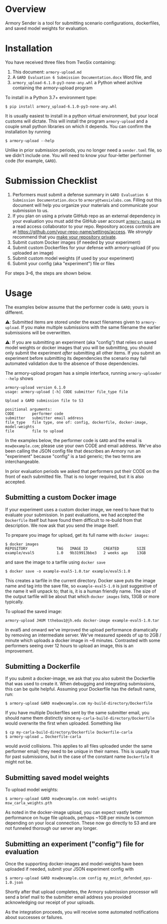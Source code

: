 # Overview

Armory Sender is a tool for submitting scenario configurations, dockerfiles,
and saved model weights for evaluation.

# Installation

You have received three files from TwoSix containing:

  1. This document: `armory-upload.md`
  2. A `GARD Evaluation 6 Submission Documentation.docx` Word file, and
  3. `armory_upload-6.1.0-py3-none-any.whl` a Python wheel archive containing the armory-upload program

To install in a Python 3.7+ environment type:

    $ pip install armory_upload-6.1.0-py3-none-any.whl

It is usually easiest to install in a python virtual environment, but your local
customs will dictate. This will install the program `armory-upload` and a couple
small python libraries on which it depends. You can confirm the installation
by running

    $ armory-upload --help

Unlike in prior submission periods, you no longer need a `sender.toml` file,
so we didn't include one.  You will need to know your four-letter performer
code (for example, `GARD`).


# Submission Checklist

  1. Performers must submit a defense summary in `GARD Evaluation 6 Submission
     Documentation.docx` to `armory@twosixlabs.com`. Filling out this document will help
     you organize your materials and communicate your submission to us.
  2. If you plan on using a private GitHub repo as an external dependency in your
     evaluation you must add the GitHub user account
     [`armory-twosix`](https://github.com/armory-twosix) as a read access collaborator
     to your repo. Repository access controls are at
     https://github.com/your-repo-name/settings/access. We *strongly* recommend
     that you [make your repository private][gh-private].
  3. Submit custom Docker images (if needed by your experiment)
  4. Submit custom Dockerfiles for your defense with armory-upload (if you uploaded an image)
  5. Submit custom model weights (if used by your experiment)
  6. Submit your config (aka "experiment") file or files

For steps 3–6, the steps are shown below.

  [gh-private]: https://docs.github.com/en/latest/github/administering-a-repository/setting-repository-visibility#making-a-repository-private

# Usage

The examples below assume that the performer code is `GARD`; yours is different.

⚠️: Submitted items are stored under the exact filenames given to `armory-upload`. If
you make multiple submissions with the same filename the earlier submissions will be
overwritten.

⚠️: If you are submitting an experiment (aka "config") that relies on saved model
weights or docker images that you will be submitting, you should only submit the
experiment *after* submitting all other items. If you submit an experiment before
submitting its dependencies the scenario may fail automated validation due to the
absence of those dependencies.

The armory-upload progam has a simple interface, running `armory-uploader --help` shows

    armory-upload version 6.1.0
    usage: armory-upload [-h] CODE submitter file_type file

    Upload a GARD submission file to S3

    positional arguments:
    CODE        performer code
    submitter   submitter email address
    file_type   file type, one of: config, dockerfile, docker-image, model-weights
    file        file to upload

In the examples below, the performer code is `GARD` and the email is `msw@example.com`;
please use your own CODE and email address. We've also been calling the JSON config file
that describes an Armory run an "experiment" because "config" is a tad generic; the two
terms are interchangeable.

In prior evaluation periods we asked that performers put their CODE on the front of each
submitted file. That is no longer required, but it is also accepted.

## Submitting a custom Docker image

If your experiment uses a custom docker image, we need to have that to evaluate your
submission.  In past evaluations, we had accepted the `Dockerfile` itself but have found
them difficult to re-build from that description. We now ask that you send the image
itself.

To prepare you image for upload, get its full name with `docker images`:

    $ docker images
    REPOSITORY             TAG   IMAGE ID       CREATED        SIZE
    example/eval5          1.0   9b319913bbe3   2 weeks ago    13GB

and save the image to a tarfile using `docker save`

    $ docker save -o example-eval5-1.0.tar example/eval5:1.0

This creates a tarfile in the current directory. Docker save puts the image name
and tag into the save file, so `example-eval5-1.0` is just suggestive of the
name it will unpack to; that is, it is a human friendly name.  The size of
the output tarfile will be about that which `docker images` lists, 13GB or more
typically.

To upload the saved image:

    armory-upload JHUM tthebau1@jh.edu docker-image example-eval5-1.0.tar

In eval5 and onward we've improved the upload performance dramatically by
removing an intermediate server. We've measured speeds of up to 2GB / minute which
uploads a docker image in ~6 minutes. Contrasted with some performers seeing
over 12 hours to upload an image, this is an improvement.


## Submitting a Dockerfile

If you submit a docker-image, we ask that you also submit the Dockerfile
that was used to create it. When debugging and integrating submissions, this
can be quite helpful. Assuming your Dockerfile has the default name, run:

    $ armory-upload GARD msw@example.com my-build-directory/Dockerfile

If you have multiple Dockerfiles sent by the same submitter email, you
should name them distinctly since `my-carla-build-directory/Dockerfile`
would overwrite the first when uploaded.  Something like

    $ cp my-carla-build-directory/Dockerfile Dockerfile-carla
    $ armory-upload … Dockerfile-carla

would avoid collisions. This applies to all files uploaded under the same
performer email; they need to be unique in their names.  This is usually
true for past submissions, but in the case of the constant name `Dockerfile`
it might not be.

## Submitting saved model weights

To upload model weights:

    $ armory-upload GARD msw@example.com model-weights msw_carla_weights.pth

As noted in the docker-image upload, you can expect vastly better performance
on huge file uploads, perhaps ~1GB per minute is common depending on your
local connection. These now go directly to S3 and are not funneled thorough
our server any longer.

## Submitting an experiment ("config") file for evaluation

Once the supporting docker-images and model-weights have been uploaded if needed,
submit your JSON experiment config with

    $ armory-upload GARD msw@example.com config my_mnist_defended_eps-1.0.json

Shortly after that upload completes, the Armory submission processor will send
a brief mail to the submitter email address you provided acknowledging our receipt
of your uploads.

As the integration proceeds, you will receive some automated notifications about
successes or failures.

